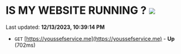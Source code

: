 # IS MY WEBSITE RUNNING ? [![](https://img.shields.io/static/v1?label=Sponsor&message=%E2%9D%A4&logo=GitHub&color=%23fe8e86)](https://github.com/sponsors/<username>)

Last updated: **12/13/2023, 10:39:14 PM**

- `GET` [https://youssefservice.me](https://youssefservice.me) - **Up** (702ms)
